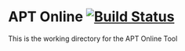# APT Online [![Build Status](https://travis-ci.org/stromhalm/apo.svg)](https://travis-ci.org/stromhalm/apo)

This is the working directory for the APT Online Tool
